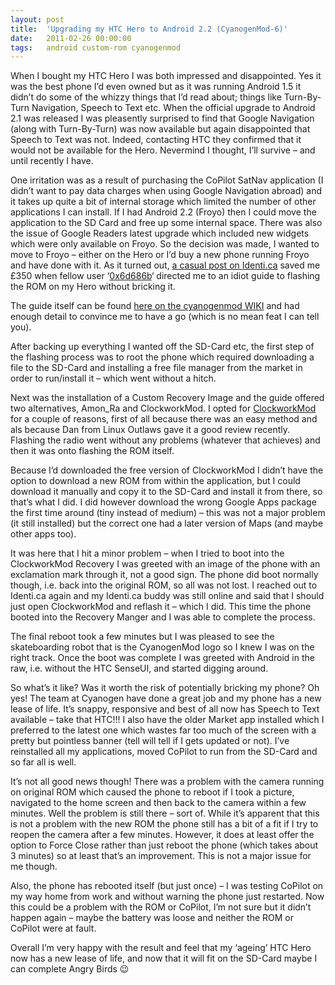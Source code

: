 ```yaml
---
layout: post
title:  'Upgrading my HTC Hero to Android 2.2 (CyanogenMod-6)'
date:   2011-02-26 00:00:00
tags:   android custom-rom cyanogenmod
---
```

When I bought my HTC Hero I was both impressed and disappointed. Yes it was the best phone I’d even owned but as it was running Android 1.5 it didn’t do some of the whizzy things that I’d read about; things like Turn-By-Turn Navigation, Speech to Text etc.
When the official upgrade to Android 2.1 was released I was pleasently surprised to find that Google Navigation (along with Turn-By-Turn) was now available but again disappointed that Speech to Text was not. Indeed, contacting HTC they confirmed that it would not be available for the Hero. Nevermind I thought, I’ll survive – and until recently I have.
 <!--more-->
One irritation was as a result of purchasing the CoPilot SatNav application (I didn’t want to pay data charges when using Google Navigation abroad) and it takes up quite a bit of internal storage which limited the number of other applications I can install. If I had Android 2.2 (Froyo) then I could move the application to the SD Card and free up some internal space. There was also the issue of Google Readers latest upgrade which included new widgets which were only available on Froyo. So the decision was made, I wanted to move to Froyo – either on the Hero or I’d buy a new phone running Froyo and have done with it. As it turned out, <a href='http://identi.ca/conversation/63967515' target='_blank'>a casual post on Identi.ca</a> saved me £350 when fellow user ‘<a href='http://identi.ca/0x6d686b' target='_blank'>0x6d686b</a>‘ directed me to an idiot guide to flashing the ROM on my Hero without bricking it.
 
The guide itself can be found <a href='http://wiki.cyanogenmod.com/index.php?title=HTC_Hero_(GSM):_Full_Update_Guide' target='_blank'>here on the cyanogenmod WIKI</a> and had enough detail to convince me to have a go (which is no mean feat I can tell you).
 
After backing up everything I wanted off the SD-Card etc, the first step of the flashing process was to root the phone which required downloading a file to the SD-Card and installing a free file manager from the market in order to run/install it – which went without a hitch.
 
Next was the installation of a Custom Recovery Image and the guide offered two alternatives, Amon_Ra and ClockworkMod. I opted for <a href='http://www.appbrain.com/app/rom-manager/com.koushikdutta.rommanager' target='_blank'>ClockworkMod</a> for a couple of reasons, first of all because there was an easy method and als because Dan from Linux Outlaws gave it a good review recently. Flashing the radio went without any problems (whatever that achieves) and then it was onto flashing the ROM itself.
 
Because I’d downloaded the free version of ClockworkMod I didn’t have the option to download a new ROM from within the application, but I could download it manually and copy it to the SD-Card and install it from there, so that’s what I did. I did however download the wrong Google Apps package the first time around (tiny instead of medium) – this was not a major problem (it still installed) but the correct one had a later version of Maps (and maybe other apps too).
 
It was here that I hit a minor problem – when I tried to boot into the ClockworkMod Recovery I was greeted with an image of the phone with an exclamation mark through it, not a good sign. The phone did boot normally though, i.e. back into the original ROM, so all was not lost. I reached out to Identi.ca again and my Identi.ca buddy was still online and said that I should just open ClockworkMod and reflash it – which I did. This time the phone booted into the Recovery Manger and I was able to complete the process.
 
The final reboot took a few minutes but I was pleased to see the skateboarding robot that is the CyanogenMod logo so I knew I was on the right track. Once the boot was complete I was greeted with Android in the raw, i.e. without the HTC SenseUI, and started digging around.
 
So what’s it like? Was it worth the risk of potentially bricking my phone? Oh yes! The team at Cyanogen have done a great job and my phone has a new lease of life. It’s snappy, responsive and best of all now has Speech to Text available – take that HTC!!! I also have the older Market app installed which I preferred to the latest one which wastes far too much of the screen with a pretty but pointless banner (tell will tell if I gets updated or not). I’ve reinstalled all my applications, moved CoPilot to run from the SD-Card and so far all is well.
 
It’s not all good news though! There was a problem with the camera running on original ROM which caused the phone to reboot if I took a picture, navigated to the home screen and then back to the camera within a few minutes. Well the problem is still there – sort of. While it’s apparent that this is not a problem with the new ROM the phone still has a bit of a fit if I try to reopen the camera after a few minutes. However, it does at least offer the option to Force Close rather than just reboot the phone (which takes about 3 minutes) so at least that’s an improvement. This is not a major issue for me though.
 
Also, the phone has rebooted itself (but just once) – I was testing CoPilot on my way home from work and without warning the phone just restarted. Now this could be a problem with the ROM or CoPilot, I’m not sure but it didn’t happen again – maybe the battery was loose and neither the ROM or CoPilot were at fault.
 
Overall I’m very happy with the result and feel that my ‘ageing’ HTC Hero now has a new lease of life, and now that it will fit on the SD-Card maybe I can complete Angry Birds 😉